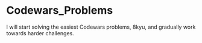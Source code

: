 # Codewars_Problems

I will start solving the easiest Codewars problems, 8kyu, and gradually work towards harder challenges. 
